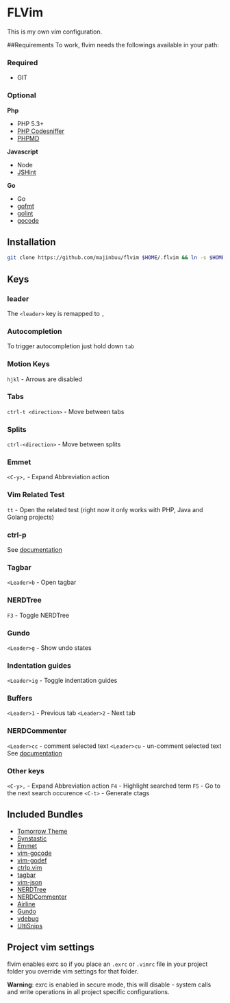 # FLVim
This is my own *vim* configuration. 


##Requirements
To work, flvim needs the followings available in your path:
### Required
- GIT

### Optional

**Php**
- PHP 5.3+
- [PHP Codesniffer](https://github.com/squizlabs/PHP_CodeSniffer)
- [PHPMD](https://github.com/phpmd/phpmd)

**Javascript**
- Node
- [JSHint](http://www.jshint.com/install/)

**Go**
- Go
- [gofmt](http://golang.org/cmd/gofmt/)
- [golint](https://github.com/golang/lint)
- [gocode](https://github.com/nsf/gocode)

## Installation
```bash
git clone https://github.com/majinbuu/flvim $HOME/.flvim && ln -s $HOME/.flvim/.vimrc $HOME/.vimrc

```
## Keys

### leader
The `<leader>` key is remapped to `,` 

### Autocompletion
To trigger autocompletion just hold down `tab`

### Motion Keys
`hjkl` - Arrows are disabled

### Tabs
`ctrl-t <direction>` - Move between tabs

### Splits
`ctrl-<direction>` - Move between splits

### Emmet
`<C-y>,` - Expand Abbreviation action

### Vim Related Test
`tt` - Open the related test (right now it only works with PHP, Java and Golang projects)

### ctrl-p
See [documentation](https://github.com/kien/ctrlp.vim/blob/master/readme.md)

### Tagbar
`<Leader>b` - Open tagbar

### NERDTree
`F3` - Toggle NERDTree

### Gundo
`<Leader>g` - Show undo states

### Indentation guides
`<Leader>ig` - Toggle indentation guides

### Buffers
`<Leader>1` - Previous tab
`<Leader>2` - Next tab

### NERDCommenter
`<Leader>cc` - comment selected text
`<Leader>cu` -  un-comment selected text
See [documentation](https://github.com/scrooloose/nerdcommenter/blob/master/README.md)

### Other keys
`<C-y>,` - Expand Abbreviation action
`F4` - Highlight searched term
`F5` - Go to the next search occurence
`<C-t>` - Generate ctags

## Included Bundles
- [Tomorrow Theme](https://github.com/chriskempson/tomorrow-theme)
- [Synstastic](https://github.com/scrooloose/syntastic)
- [Emmet](https://github.com/mattn/emmet-vim)
- [vim-gocode](https://github.com/Blackrush/vim-gocode)
- [vim-godef](https://github.com/dgryski/vim-godef)
- [ctrlp.vim](https://github.com/kien/ctrlp.vim)
- [tagbar](https://github.com/majutsushi/tagbar)
- [vim-json](https://github.com/elzr/vim-json)
- [NERDTree](https://github.com/scrooloose/nerdtree)
- [NERDCommenter](https://github.com/scrooloose/nerdcommenter)
- [Airline](https://github.com/bling/vim-airline)
- [Gundo](https://github.com/sjl/gundo.vim)
- [vdebug](https://github.com/joonty/vdebug)
- [UltiSnips](https://github.com/SirVer/ultisnips) 

## Project vim settings
flvim enables exrc so if you place an `.exrc` or `.vimrc`  file in your project folder you override vim settings
for that folder.

**Warning**: exrc is enabled in secure mode, this will disable - system calls and write operations in all project specific configurations.     
